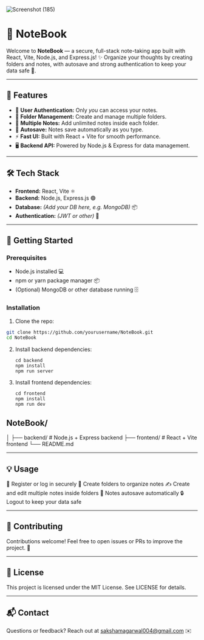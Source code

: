 ![Screenshot (185)](https://github.com/user-attachments/assets/f5b8aa8c-2d50-4719-b769-f8633c874275)
# 📓 NoteBook

Welcome to **NoteBook** — a secure, full-stack note-taking app built with React, Vite, Node.js, and Express.js! ✨ Organize your thoughts by creating folders and notes, with autosave and strong authentication to keep your data safe 🔐.

---

## 🚀 Features

- 🔐 **User Authentication:** Only *you* can access your notes.
- 📁 **Folder Management:** Create and manage multiple folders.
- 📝 **Multiple Notes:** Add unlimited notes inside each folder.
- 💾 **Autosave:** Notes save automatically as you type.
- ⚡ **Fast UI:** Built with React + Vite for smooth performance.
- 🖥️ **Backend API:** Powered by Node.js & Express for data management.

---

## 🛠️ Tech Stack

- **Frontend:** React, Vite ⚛️
- **Backend:** Node.js, Express.js 🟢
- **Database:** *(Add your DB here, e.g. MongoDB)* 📦
- **Authentication:** *(JWT or other)* 🔑

---

## 🏁 Getting Started

### Prerequisites

- Node.js installed 💻
- npm or yarn package manager 📦
- (Optional) MongoDB or other database running 🗄️

### Installation

1. Clone the repo:

```bash
git clone https://github.com/yourusername/NoteBook.git
cd NoteBook

```
2. Install backend dependencies:
   
   ```
   cd backend
   npm install
   npm run server

   ```

3. Install frontend dependencies:

   ```
   cd frontend
   npm install
   npm run dev

   ```

## NoteBook/
  │
  ├── backend/         # Node.js + Express backend
  ├── frontend/        # React + Vite frontend
  └── README.md

---

## 💡 Usage
  🔑 Register or log in securely
  📂 Create folders to organize notes
  ✍️ Create and edit multiple notes inside folders
  💾 Notes autosave automatically
  🔒 Logout to keep your data safe 

---

## 🤝 Contributing
  Contributions welcome! Feel free to open issues or PRs to improve the project. 🌟

---

## 📄 License
  This project is licensed under the MIT License. See LICENSE for details.

---

## 📬 Contact
  Questions or feedback? Reach out at sakshamagarwal004@gmail.com ✉️


   

   
